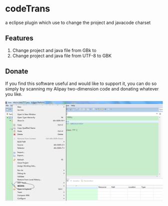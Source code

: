 # codeTrans
a eclipse  plugin which use to change the project and javacode charset 

## Features

 1. Change project and java file from GBk to 
 2. Change project and java file from UTF-8 to GBK
 
 ## Donate
 
If you find this software useful and would like to support it, you can do so simply by scanning my Alipay two-dimension code and donating whatever you like.

![My code](https://github.com/qq123zhz/codeTrans/blob/master/demon.png)
 
